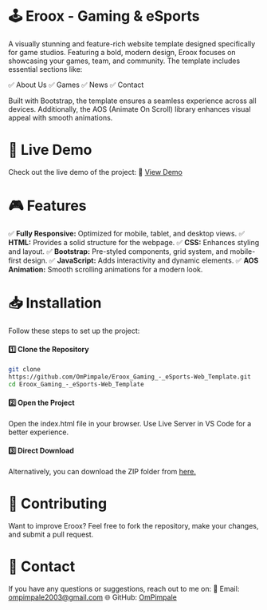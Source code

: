 # 🕹️ Eroox - Gaming & eSports

A visually stunning and feature-rich website template designed specifically for game studios. Featuring a bold, modern design, Eroox focuses on showcasing your games, team, and community. The template includes essential sections like:

✅ About Us
✅ Games
✅ News
✅ Contact

Built with Bootstrap, the template ensures a seamless experience across all devices. Additionally, the AOS (Animate On Scroll) library enhances visual appeal with smooth animations.

# 🚀 Live Demo

Check out the live demo of the project:
🔗 <a href="https://ompimpale.github.io/Eroox_Gaming_-_eSports-Web_Template/">View Demo</a>

# 🎮 Features

✅ <strong>Fully Responsive:</strong> Optimized for mobile, tablet, and desktop views.
✅ <strong>HTML:</strong> Provides a solid structure for the webpage.
✅ <strong>CSS:</strong> Enhances styling and layout.
✅ <strong>Bootstrap:</strong> Pre-styled components, grid system, and mobile-first design.
✅ <strong>JavaScript:</strong> Adds interactivity and dynamic elements.
✅ <strong>AOS Animation:</strong> Smooth scrolling animations for a modern look.

# 📥 Installation

Follow these steps to set up the project:

#### 1️⃣ Clone the Repository

```sh
git clone
https://github.com/OmPimpale/Eroox_Gaming_-_eSports-Web_Template.git
cd Eroox_Gaming_-_eSports-Web_Template

```

#### 2️⃣ Open the Project

Open the index.html file in your browser.
Use Live Server in VS Code for a better experience.

#### 3️⃣ Direct Download

Alternatively, you can download the ZIP folder from <a href="https://github.com/OmPimpale/Eroox_Gaming_-_eSports-Web_Template.git">here.</a>

# 🤝 Contributing

Want to improve Eroox? Feel free to fork the repository, make your changes, and submit a pull request.

# 📧 Contact

If you have any questions or suggestions, reach out to me on:
📩 Email: ompimpale2003@gmail.com
🌐 GitHub: <a href="https://github.com/OmPimpale">OmPimpale</a>

